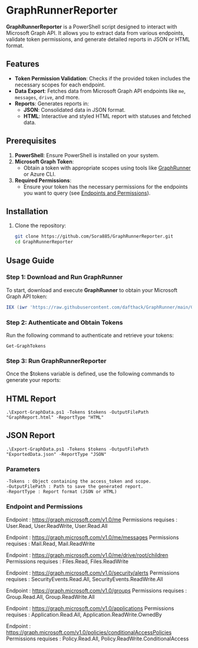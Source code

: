 # GraphRunnerReporter

**GraphRunnerReporter** is a PowerShell script designed to interact with Microsoft Graph API. It allows you to extract data from various endpoints, validate token permissions, and generate detailed reports in JSON or HTML format.

## Features

- **Token Permission Validation**: Checks if the provided token includes the necessary scopes for each endpoint.
- **Data Export**: Fetches data from Microsoft Graph API endpoints like `me`, `messages`, `drive`, and more.
- **Reports**: Generates reports in:
  - **JSON**: Consolidated data in JSON format.
  - **HTML**: Interactive and styled HTML report with statuses and fetched data.

## Prerequisites

1. **PowerShell**: Ensure PowerShell is installed on your system.
2. **Microsoft Graph Token**:
   - Obtain a token with appropriate scopes using tools like [GraphRunner](https://github.com/dafthack/GraphRunner) or Azure CLI.
3. **Required Permissions**:
   - Ensure your token has the necessary permissions for the endpoints you want to query (see [Endpoints and Permissions](#endpoints-and-permissions)).

## Installation

1. Clone the repository:
   ```bash
   git clone https://github.com/Sora885/GraphRunnerReporter.git
   cd GraphRunnerReporter

## Usage Guide

### Step 1: Download and Run GraphRunner

To start, download and execute **GraphRunner** to obtain your Microsoft Graph API token:

```powershell
IEX (iwr 'https://raw.githubusercontent.com/dafthack/GraphRunner/main/GraphRunner.ps1')
```
### Step 2: Authenticate and Obtain Tokens

Run the following command to authenticate and retrieve your tokens:
```
Get-GraphTokens
```
### Step 3: Run GraphRunnerReporter

Once the $tokens variable is defined, use the following commands to generate your reports:
## HTML Report
```
.\Export-GraphData.ps1 -Tokens $tokens -OutputFilePath "GraphReport.html" -ReportType "HTML"
```
## JSON Report
```
.\Export-GraphData.ps1 -Tokens $tokens -OutputFilePath "ExportedData.json" -ReportType "JSON"
```

### Parameters
```
-Tokens : Object containing the access_token and scope.
-OutputFilePath : Path to save the generated report.
-ReportType : Report format (JSON or HTML)
```
### Endpoint and Permissions

Endpoint : https://graph.microsoft.com/v1.0/me
Permissions requises : User.Read, User.ReadWrite, User.Read.All

Endpoint : https://graph.microsoft.com/v1.0/me/messages
Permissions requises : Mail.Read, Mail.ReadWrite

Endpoint : https://graph.microsoft.com/v1.0/me/drive/root/children
Permissions requises : Files.Read, Files.ReadWrite

Endpoint : https://graph.microsoft.com/v1.0/security/alerts
Permissions requises : SecurityEvents.Read.All, SecurityEvents.ReadWrite.All

Endpoint : https://graph.microsoft.com/v1.0/groups
Permissions requises : Group.Read.All, Group.ReadWrite.All

Endpoint : https://graph.microsoft.com/v1.0/applications
Permissions requises : Application.Read.All, Application.ReadWrite.OwnedBy

Endpoint : https://graph.microsoft.com/v1.0/policies/conditionalAccessPolicies
Permissions requises : Policy.Read.All, Policy.ReadWrite.ConditionalAccess

